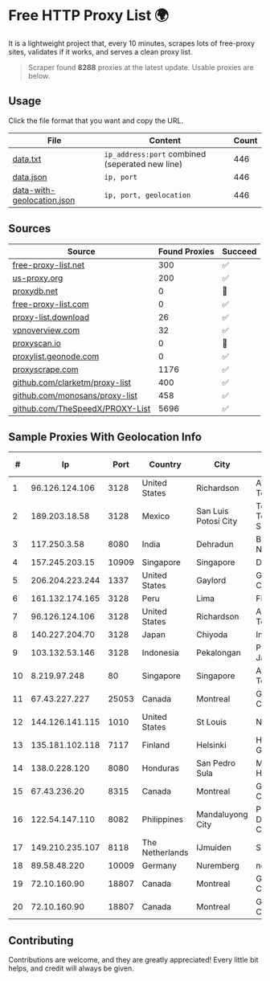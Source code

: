 
# Free HTTP Proxy List 🌍

It is a lightweight project that, every 10 minutes, scrapes lots of free-proxy sites, validates if it works, and serves a clean proxy list.


> Scraper found **8288** proxies at the latest update. Usable proxies are below.

## Usage

Click the file format that you want and copy the URL.


|File|Content|Count|
|----|-------|-----|
|[data.txt](https://raw.githubusercontent.com/themiralay/Proxy-List-World/master/data.txt)|`ip_address:port` combined (seperated new line)|446|
|[data.json](https://raw.githubusercontent.com/themiralay/Proxy-List-World/master/data.json)|`ip, port`|446|
|[data-with-geolocation.json](https://raw.githubusercontent.com/themiralay/Proxy-List-World/master/data-with-geolocation.json)|`ip, port, geolocation`|446|

## Sources

|Source|Found Proxies|Succeed|
|------|-------------|-------|
|[free-proxy-list.net](https://free-proxy-list.net)|300|✅|
|[us-proxy.org](https://www.us-proxy.org)|200|✅|
|[proxydb.net](http://proxydb.net)|0|🚫|
|[free-proxy-list.com](https://free-proxy-list.com/?page=&port=&type%5B%5D=http&type%5B%5D=https&up_time=0&search=Search)|0|✅|
|[proxy-list.download](https://www.proxy-list.download/HTTP)|26|✅|
|[vpnoverview.com](https://vpnoverview.com/privacy/anonymous-browsing/free-proxy-servers)|32|✅|
|[proxyscan.io](https://www.proxyscan.io)|0|🚫|
|[proxylist.geonode.com](https://proxylist.geonode.com/api/proxy-list?limit=300&page=1&sort_by=lastChecked&sort_type=desc&protocols=http,https)|0|✅|
|[proxyscrape.com](https://api.proxyscrape.com/v2/?request=displayproxies&protocol=http&timeout=10000&country=all&ssl=all&anonymity=all)|1176|✅|
|[github.com/clarketm/proxy-list](https://raw.githubusercontent.com/clarketm/proxy-list/master/proxy-list-raw.txt)|400|✅|
|[github.com/monosans/proxy-list](https://raw.githubusercontent.com/monosans/proxy-list/main/proxies/http.txt)|458|✅|
|[github.com/TheSpeedX/PROXY-List](https://raw.githubusercontent.com/TheSpeedX/PROXY-List/master/http.txt)|5696|✅|


## Sample Proxies With Geolocation Info

|#|Ip|Port|Country|City|Internet Service Provider|
|-|--|----|-------|----|-------------------------|
|1|96.126.124.106|3128|United States|Richardson|Akamai Technologies, Inc.|
|2|189.203.18.58|3128|Mexico|San Luis Potosí City|Total Play Telecomunicaciones SA De CV|
|3|117.250.3.58|8080|India|Dehradun|Bharat Sanchar Nigam Ltd|
|4|157.245.203.15|10909|Singapore|Singapore|DigitalOcean, LLC|
|5|206.204.223.244|1337|United States|Gaylord|Great Lakes Energy Connections Inc.|
|6|161.132.174.165|3128|Peru|Lima|Fibertel Peru S.A.|
|7|96.126.124.106|3128|United States|Richardson|Akamai Technologies, Inc.|
|8|140.227.204.70|3128|Japan|Chiyoda|InfoSphere|
|9|103.132.53.146|3128|Indonesia|Pekalongan|PT Adeaksa Indo Jayatama|
|10|8.219.97.248|80|Singapore|Singapore|Alibaba (US) Technology Co., Ltd.|
|11|67.43.227.227|25053|Canada|Montreal|GloboTech Communications|
|12|144.126.141.115|1010|United States|St Louis|Nubes, LLC|
|13|135.181.102.118|7117|Finland|Helsinki|Hetzner Online GmbH|
|14|138.0.228.120|8080|Honduras|San Pedro Sula|Multicable De Honduras|
|15|67.43.236.20|8315|Canada|Montreal|GloboTech Communications|
|16|122.54.147.110|8082|Philippines|Mandaluyong City|Philippine Long Distance Telephone Co.|
|17|149.210.235.107|8118|The Netherlands|IJmuiden|Signet B.V.|
|18|89.58.48.220|10009|Germany|Nuremberg|netcup GmbH|
|19|72.10.160.90|18807|Canada|Montreal|GloboTech Communications|
|20|72.10.160.90|18807|Canada|Montreal|GloboTech Communications|



## Contributing

Contributions are welcome, and they are greatly appreciated! Every
little bit helps, and credit will always be given.

